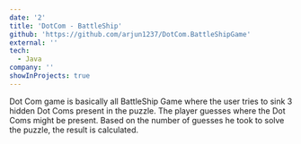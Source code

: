 ```yaml
---
date: '2'
title: 'DotCom - BattleShip'
github: 'https://github.com/arjun1237/DotCom.BattleShipGame'
external: ''
tech:
  - Java
company: ''
showInProjects: true
---
```


Dot Com game is basically all BattleShip Game where the user tries to sink 3 hidden Dot Coms present in the puzzle. The player guesses where the Dot Coms might be present. Based on the number of guesses he took to solve the puzzle, the result is calculated.
